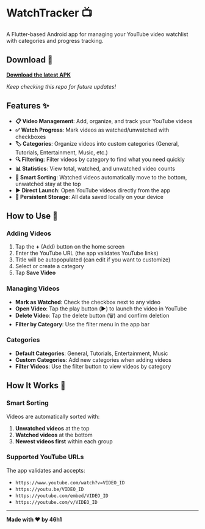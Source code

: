 # WatchTracker 📺

A Flutter-based Android app for managing your YouTube video watchlist with categories and progress tracking.

## Download 📱

**[Download the latest APK](../../releases/download/v1.1.0/WatchTracker-V1.1.0.apk)**

*Keep checking this repo for future updates!*

## Features ✨

- **📋 Video Management**: Add, organize, and track your YouTube videos
- **✅ Watch Progress**: Mark videos as watched/unwatched with checkboxes
- **🏷️ Categories**: Organize videos into custom categories (General, Tutorials, Entertainment, Music, etc.)
- **🔍 Filtering**: Filter videos by category to find what you need quickly
- **📊 Statistics**: View total, watched, and unwatched video counts
- **🎯 Smart Sorting**: Watched videos automatically move to the bottom, unwatched stay at the top
- **▶️ Direct Launch**: Open YouTube videos directly from the app
- **💾 Persistent Storage**: All data saved locally on your device

<!-- ## Screenshots 📱

*Add screenshots of your app here* -->

## How to Use 📖

### Adding Videos
1. Tap the **+** (Add) button on the home screen
2. Enter the YouTube URL (the app validates YouTube links)
3. Title will be autopopulated (can edit if you want to customize)
4. Select or create a category
5. Tap **Save Video**

### Managing Videos
- **Mark as Watched**: Check the checkbox next to any video
- **Open Video**: Tap the play button (▶️) to launch the video in YouTube
- **Delete Video**: Tap the delete button (🗑️) and confirm deletion
- **Filter by Category**: Use the filter menu in the app bar

### Categories
- **Default Categories**: General, Tutorials, Entertainment, Music
- **Custom Categories**: Add new categories when adding videos
- **Filter Videos**: Use the filter button to view videos by category

## How It Works 🔧

### Smart Sorting
Videos are automatically sorted with:
1. **Unwatched videos** at the top
2. **Watched videos** at the bottom
3. **Newest videos first** within each group

### Supported YouTube URLs
The app validates and accepts:
- `https://www.youtube.com/watch?v=VIDEO_ID`
- `https://youtu.be/VIDEO_ID`
- `https://youtube.com/embed/VIDEO_ID`
- `https://youtube.com/v/VIDEO_ID`

---

**Made with ❤️ by 46h1**